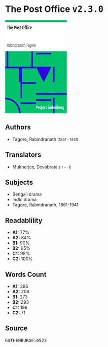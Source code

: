 # The Post Office <kbd>v2.3.0</kbd>

![](./cover.medium.jpg "")

## Authors


 - Tagore, Rabindranath <small>(1861 - 1941)</small>

## Translators


 - Mukherjee, Devabrata <small>(-1 - -1)</small>

## Subjects


 - Bengali drama
 - Indic drama
 - Tagore, Rabindranath, 1861-1941

## Readablility


 - **A1:** 77%
 - **A2:** 84%
 - **B1:** 90%
 - **B2:** 95%
 - **C1:** 98%
 - **C2:** 100%

## Words Count


 - **A1:** 396
 - **A2:** 209
 - **B1:** 273
 - **B2:** 293
 - **C1:** 199
 - **C2:** 71

## Source


<kbd>GUTHENBURGE:6523</kbd>
